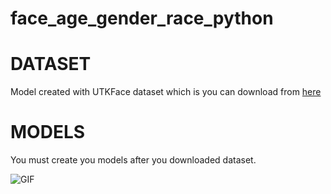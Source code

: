 # face_age_gender_race_python

# DATASET

Model created with UTKFace dataset which is you can download from [here](https://susanqq.github.io/UTKFace/)

# MODELS 

You must create you models after you downloaded dataset.

![GIF](https://media.giphy.com/media/9M52fOHSCcZrVAIYzU/giphy.gif)
